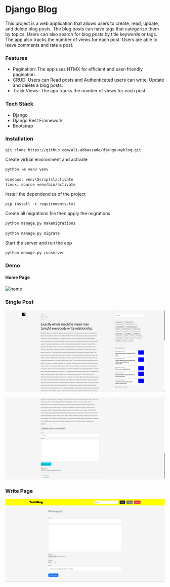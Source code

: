 # Django Blog

This project is a web application that allows users to create, read, update, and delete blog posts. The blog posts can have tags that categorize them by topics. Users can also search for blog posts by title keywords or tags. The app also tracks the number of views for each post. 
Users are able to leave comments and rate a post.

### Features

- Pagination: The app uses HTMX for efficient and user-friendly pagination.
- CRUD: Users can Read posts and Authenticated users can write, Update and delete a blog posts.
- Track Views:  The app tracks the number of views for each post.

### Tech Stack

- Django
- Django Rest Framework
- Bootstrap


### Installation

```
git clone https://github.com/ali-abbaszade/django-myblog.git
```

Create virtual environment and activate

```
python -m venv venv

windows: venv\Scripts\activate
linux: source venv/bin/activate
```

Install the dependencies of the project

```
pip install -r requirements.txt
```

Create all migrations file then apply the migrations

```
python manage.py makemigrations

python manage.py migrate
```

Start the server and run the app

```
python manage.py runserver
```

### Demo
#### Home Page
![home](index_page.gif)

### Single Post
![single_post_1](single_post_1.png)

![single_post_2](single_post_2.png)

### Write Page
![write](write_post_page.png)
